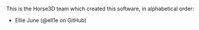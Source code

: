 
This is the Horse3D team which created this software,
in alphabetical order:

- Ellie June (@ell1e on GitHub)
